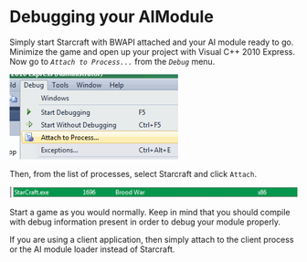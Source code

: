 # Debugging your AIModule #

Simply start Starcraft with BWAPI attached and your AI module ready to go. Minimize the game and open up your project with Visual C++ 2010 Express. Now go to _`Attach to Process...`_ from the _`Debug`_ menu.

![debug1.gif](debug1.gif)

Then, from the list of processes, select Starcraft and click `Attach`.

![debug2.gif](debug2.gif)

Start a game as you would normally. Keep in mind that you should compile with debug information present in order to debug your module properly.


If you are using a client application, then simply attach to the client process or the AI module loader instead of Starcraft.
